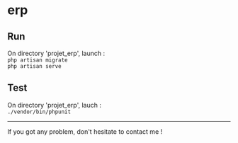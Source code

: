 # erp

## Run
On directory 'projet_erp', launch :  
`php artisan migrate`  
`php artisan serve`  

## Test
On directory 'projet_erp', lauch :  
`./vendor/bin/phpunit`

---------

If you got any problem, don't hesitate to contact me !
